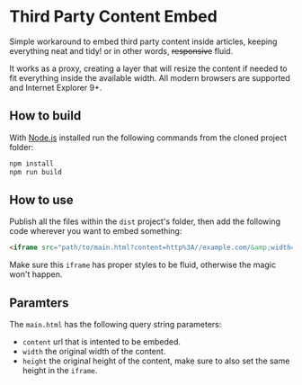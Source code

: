 # Third Party Content Embed

Simple workaround to embed third party content inside articles, keeping everything neat and tidy! or in other words, ~~responsive~~ fluid.

It works as a proxy, creating a layer that will resize the content if needed to fit everything inside the available width. All modern browsers are supported and Internet Explorer 9+.

## How to build

With [Node.js](http://nodejs.org/) installed run the following commands from the cloned project folder:

```sh
npm install
npm run build
```

## How to use

Publish all the files within the `dist` project's folder, then add the following code wherever you want to embed something:

```html
<iframe src="path/to/main.html?content=http%3A//example.com/&amp;width=800&amp;height=600"></iframe>
```

Make sure this `iframe` has proper styles to be fluid, otherwise the magic won't happen.

## Paramters

The `main.html` has the following query string parameters:

* `content` url that is intented to be embeded.
* `width` the original width of the content.
* `height` the original height of the content, make sure to also set the same height in the `iframe`.
